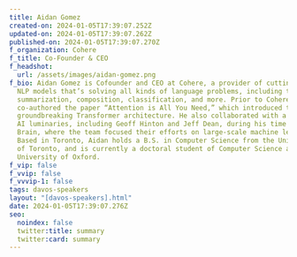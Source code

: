 ```yaml
---
title: Aidan Gomez
created-on: 2024-01-05T17:39:07.252Z
updated-on: 2024-01-05T17:39:07.262Z
published-on: 2024-01-05T17:39:07.270Z
f_organization: Cohere
f_title: Co-Founder & CEO
f_headshot:
  url: /assets/images/aidan-gomez.png
f_bio: Aidan Gomez is Cofounder and CEO at Cohere, a provider of cutting-edge
  NLP models that’s solving all kinds of language problems, including text
  summarization, composition, classification, and more. Prior to Cohere, Aidan
  co-authored the paper “Attention is All You Need,” which introduced the
  groundbreaking Transformer architecture. He also collaborated with a number of
  AI luminaries, including Geoff Hinton and Jeff Dean, during his time at Google
  Brain, where the team focused their efforts on large-scale machine learning.
  Based in Toronto, Aidan holds a B.S. in Computer Science from the University
  of Toronto, and is currently a doctoral student of Computer Science at the
  University of Oxford.
f_vip: false
f_vvip: false
f_vvvip-1: false
tags: davos-speakers
layout: "[davos-speakers].html"
date: 2024-01-05T17:39:07.276Z
seo:
  noindex: false
  twitter:title: summary
  twitter:card: summary
---
```

